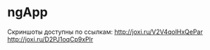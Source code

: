 # ngApp
Скриншоты доступны по ссылкам: 
http://joxi.ru/V2V4qolHxQePar
http://joxi.ru/D2PJ1oqCp9xPlr
